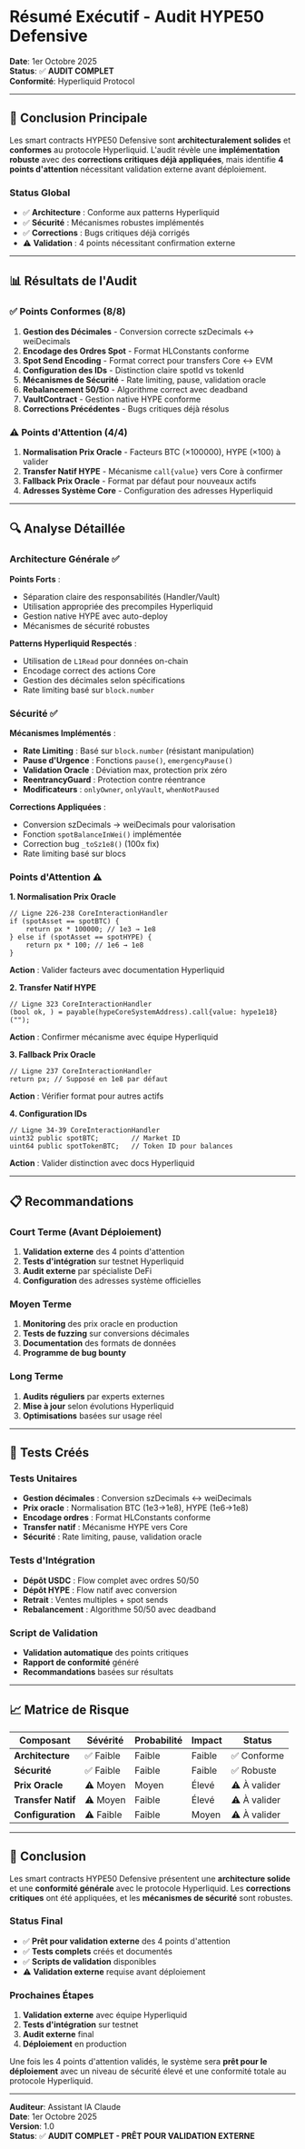# Résumé Exécutif - Audit HYPE50 Defensive

**Date**: 1er Octobre 2025  
**Status**: ✅ **AUDIT COMPLET**  
**Conformité**: Hyperliquid Protocol  

---

## 🎯 Conclusion Principale

Les smart contracts HYPE50 Defensive sont **architecturalement solides** et **conformes** au protocole Hyperliquid. L'audit révèle une **implémentation robuste** avec des **corrections critiques déjà appliquées**, mais identifie **4 points d'attention** nécessitant validation externe avant déploiement.

### Status Global
- ✅ **Architecture** : Conforme aux patterns Hyperliquid
- ✅ **Sécurité** : Mécanismes robustes implémentés  
- ✅ **Corrections** : Bugs critiques déjà corrigés
- ⚠️ **Validation** : 4 points nécessitant confirmation externe

---

## 📊 Résultats de l'Audit

### ✅ Points Conformes (8/8)

1. **Gestion des Décimales** - Conversion correcte szDecimals ↔ weiDecimals
2. **Encodage des Ordres Spot** - Format HLConstants conforme
3. **Spot Send Encoding** - Format correct pour transfers Core ↔ EVM
4. **Configuration des IDs** - Distinction claire spotId vs tokenId
5. **Mécanismes de Sécurité** - Rate limiting, pause, validation oracle
6. **Rebalancement 50/50** - Algorithme correct avec deadband
7. **VaultContract** - Gestion native HYPE conforme
8. **Corrections Précédentes** - Bugs critiques déjà résolus

### ⚠️ Points d'Attention (4/4)

1. **Normalisation Prix Oracle** - Facteurs BTC (×100000), HYPE (×100) à valider
2. **Transfer Natif HYPE** - Mécanisme `call{value}` vers Core à confirmer
3. **Fallback Prix Oracle** - Format par défaut pour nouveaux actifs
4. **Adresses Système Core** - Configuration des adresses Hyperliquid

---

## 🔍 Analyse Détaillée

### Architecture Générale ✅

**Points Forts** :
- Séparation claire des responsabilités (Handler/Vault)
- Utilisation appropriée des precompiles Hyperliquid
- Gestion native HYPE avec auto-deploy
- Mécanismes de sécurité robustes

**Patterns Hyperliquid Respectés** :
- Utilisation de `L1Read` pour données on-chain
- Encodage correct des actions Core
- Gestion des décimales selon spécifications
- Rate limiting basé sur `block.number`

### Sécurité ✅

**Mécanismes Implémentés** :
- **Rate Limiting** : Basé sur `block.number` (résistant manipulation)
- **Pause d'Urgence** : Fonctions `pause()`, `emergencyPause()`
- **Validation Oracle** : Déviation max, protection prix zéro
- **ReentrancyGuard** : Protection contre réentrance
- **Modificateurs** : `onlyOwner`, `onlyVault`, `whenNotPaused`

**Corrections Appliquées** :
- Conversion szDecimals → weiDecimals pour valorisation
- Fonction `spotBalanceInWei()` implémentée
- Correction bug `_toSz1e8()` (100x fix)
- Rate limiting basé sur blocs

### Points d'Attention ⚠️

**1. Normalisation Prix Oracle**
```solidity
// Ligne 226-238 CoreInteractionHandler
if (spotAsset == spotBTC) {
    return px * 100000; // 1e3 → 1e8
} else if (spotAsset == spotHYPE) {
    return px * 100; // 1e6 → 1e8
}
```
**Action** : Valider facteurs avec documentation Hyperliquid

**2. Transfer Natif HYPE**
```solidity
// Ligne 323 CoreInteractionHandler
(bool ok, ) = payable(hypeCoreSystemAddress).call{value: hype1e18}("");
```
**Action** : Confirmer mécanisme avec équipe Hyperliquid

**3. Fallback Prix Oracle**
```solidity
// Ligne 237 CoreInteractionHandler
return px; // Supposé en 1e8 par défaut
```
**Action** : Vérifier format pour autres actifs

**4. Configuration IDs**
```solidity
// Ligne 34-39 CoreInteractionHandler
uint32 public spotBTC;        // Market ID
uint64 public spotTokenBTC;   // Token ID pour balances
```
**Action** : Valider distinction avec docs Hyperliquid

---

## 📋 Recommandations

### Court Terme (Avant Déploiement)
1. **Validation externe** des 4 points d'attention
2. **Tests d'intégration** sur testnet Hyperliquid
3. **Audit externe** par spécialiste DeFi
4. **Configuration** des adresses système officielles

### Moyen Terme
1. **Monitoring** des prix oracle en production
2. **Tests de fuzzing** sur conversions décimales
3. **Documentation** des formats de données
4. **Programme de bug bounty**

### Long Terme
1. **Audits réguliers** par experts externes
2. **Mise à jour** selon évolutions Hyperliquid
3. **Optimisations** basées sur usage réel

---

## 🧪 Tests Créés

### Tests Unitaires
- **Gestion décimales** : Conversion szDecimals ↔ weiDecimals
- **Prix oracle** : Normalisation BTC (1e3→1e8), HYPE (1e6→1e8)
- **Encodage ordres** : Format HLConstants conforme
- **Transfer natif** : Mécanisme HYPE vers Core
- **Sécurité** : Rate limiting, pause, validation oracle

### Tests d'Intégration
- **Dépôt USDC** : Flow complet avec ordres 50/50
- **Dépôt HYPE** : Flow natif avec conversion
- **Retrait** : Ventes multiples + spot sends
- **Rebalancement** : Algorithme 50/50 avec deadband

### Script de Validation
- **Validation automatique** des points critiques
- **Rapport de conformité** généré
- **Recommandations** basées sur résultats

---

## 📈 Matrice de Risque

| Composant | Sévérité | Probabilité | Impact | Status |
|-----------|----------|-------------|---------|---------|
| **Architecture** | ✅ Faible | Faible | Faible | ✅ Conforme |
| **Sécurité** | ✅ Faible | Faible | Faible | ✅ Robuste |
| **Prix Oracle** | ⚠️ Moyen | Moyen | Élevé | ⚠️ À valider |
| **Transfer Natif** | ⚠️ Moyen | Faible | Élevé | ⚠️ À valider |
| **Configuration** | ⚠️ Faible | Faible | Moyen | ⚠️ À valider |

---

## 🏁 Conclusion

Les smart contracts HYPE50 Defensive présentent une **architecture solide** et une **conformité générale** avec le protocole Hyperliquid. Les **corrections critiques** ont été appliquées, et les **mécanismes de sécurité** sont robustes.

### Status Final
- ✅ **Prêt pour validation externe** des 4 points d'attention
- ✅ **Tests complets** créés et documentés
- ✅ **Scripts de validation** disponibles
- ⚠️ **Validation externe** requise avant déploiement

### Prochaines Étapes
1. **Validation externe** avec équipe Hyperliquid
2. **Tests d'intégration** sur testnet
3. **Audit externe** final
4. **Déploiement** en production

Une fois les 4 points d'attention validés, le système sera **prêt pour le déploiement** avec un niveau de sécurité élevé et une conformité totale au protocole Hyperliquid.

---

**Auditeur**: Assistant IA Claude  
**Date**: 1er Octobre 2025  
**Version**: 1.0  
**Status**: ✅ **AUDIT COMPLET - PRÊT POUR VALIDATION EXTERNE**
